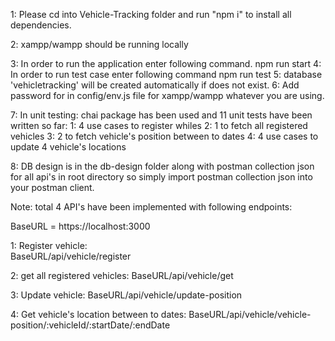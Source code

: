 1: Please cd into Vehicle-Tracking folder and run "npm i" to install all dependencies.

2: xampp/wampp should be running locally

3: In order to run the application enter following command.
   npm run start
4: In order to run test case enter following command
   npm run test
5: database 'vehicletracking' will be created automatically if does not exist.
6: Add password for in config/env.js file for xampp/wampp whatever you are using.

7: In unit testing: chai package has been used and 11 unit tests have been written so far:
   1: 4 use cases to register whiles
   2: 1 to fetch all registered vehicles
   3: 2 to fetch vehicle's position between to dates
   4: 4 use cases to update 4 vehicle's locations

8: DB design is in the db-design folder along with postman collection json for all api's in root directory
   so simply import postman collection json into your postman client.

Note: total 4 API's have been implemented with following endpoints: 

BaseURL = https://localhost:3000

1: Register vehicle:  
     BaseURL/api/vehicle/register

2: get all registered vehicles: 
     BaseURL/api/vehicle/get

3: Update vehicle: 
     BaseURL/api/vehicle/update-position

4: Get vehicle's location between to dates: 
     BaseURL/api/vehicle/vehicle-position/:vehicleId/:startDate/:endDate



